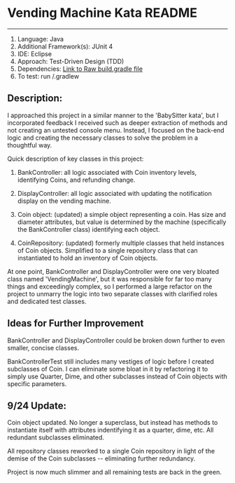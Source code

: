 # Vending Machine Kata README
***

1. Language: Java
2. Additional Framework(s): JUnit 4
3. IDE: Eclipse
4. Approach: Test-Driven Design (TDD)
5. Dependencies: [Link to Raw build.gradle file](https://raw.githubusercontent.com/Brent-Milan/vending-machine-kata/master/build.gradle)
6. To test: run /.gradlew

## Description:

I approached this project in a similar manner to the 'BabySitter kata', but I incorporated feedback I received such as deeper extraction of methods and not creating an untested console menu. Instead, I focused on the back-end logic and creating the necessary classes to solve the problem in a thoughtful way.

Quick description of key classes in this project:

1. BankController: all logic associated with Coin inventory levels, identifying Coins, and refunding change.

2. DisplayController:  all logic associated with updating the notification display on the vending machine.

3. Coin object: (updated) a simple object representing a coin. Has size and diameter attributes, but value is determined by the machine (specifically the BankController class) identifying each object.

4. CoinRepository: (updated) formerly multiple classes that held instances of Coin objects. Simplified to a single repository class that can instantiated to hold an inventory of Coin objects.

At one point, BankController and DisplayController were one very bloated class named 'VendingMachine', but it was responsible for far too many things and exceedingly complex, so I performed a large refactor on the project to unmarry the logic into two separate classes with clarified roles and dedicated test classes. 

## Ideas for Further Improvement

BankController and DisplayController could be broken down further to even smaller, concise classes.

BankControllerTest still includes many vestiges of logic before I created subclasses of Coin. I can eliminate some bloat in it by refactoring it to simply use Quarter, Dime, and other subclasses instead of Coin objects with specific parameters. 

## 9/24 Update:

Coin object updated. No longer a superclass, but instead has methods to instantiate itself with attributes indentifying it as a quarter, dime, etc. All redundant subclasses eliminated. 

All repository classes reworked to a single Coin repository in light of the demise of the Coin subclasses -- eliminating further redundancy.

Project is now much slimmer and all remaining tests are back in the green.


